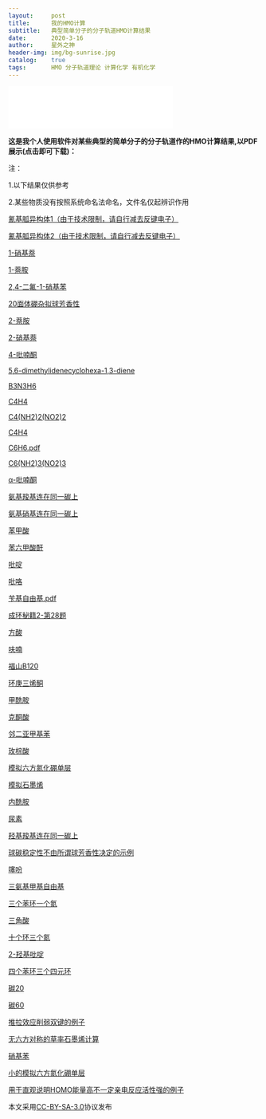 ```yaml
---
layout:     post
title:      我的HMO计算
subtitle:   典型简单分子的分子轨道HMO计算结果
date:       2020-3-16
author:     星外之神
header-img: img/bg-sunrise.jpg
catalog:    true
tags:       HMO 分子轨道理论 计算化学 有机化学
---
```


<iframe frameborder="no" border="0" marginwidth="0" marginheight="0" width="330" height="86" src="//music.163.com/outchain/player?type=2&id=1317420146&auto=1&height=66"></iframe>

**这是我个人使用软件对某些典型的简单分子的分子轨道作的HMO计算结果,以PDF展示(点击即可下载)：**

注：

1.以下结果仅供参考

2.某些物质没有按照系统命名法命名，文件名仅起辨识作用

[氰基胍异构体1（由于技术限制，请自行减去反键电子）](https://raw.githubusercontent.com/wszqkzqk/HMOcalculations/master/HMOTheory/pdf/模拟氰基胍异构体1.pdf)

[氰基胍异构体2（由于技术限制，请自行减去反键电子）](https://raw.githubusercontent.com/wszqkzqk/HMOcalculations/master/HMOTheory/pdf/模拟氰基胍异构体2.pdf)

[1-硝基萘](https://raw.githubusercontent.com/wszqkzqk/HMOcalculations/master/HMOTheory/pdf/1-%E7%A1%9D%E5%9F%BA%E8%90%98.pdf)

[1-萘胺](https://raw.githubusercontent.com/wszqkzqk/HMOcalculations/master/HMOTheory/pdf/1-萘胺.pdf.pdf)

[2,4-二氟-1-硝基苯](https://raw.githubusercontent.com/wszqkzqk/HMOcalculations/master/HMOTheory/pdf/2,4-二氟~1-硝基苯.pdf)

[20面体硼杂拟球芳香性](https://raw.githubusercontent.com/wszqkzqk/HMOcalculations/master/HMOTheory/pdf/20面体硼杂假球芳香性.pdf)

[2-萘胺](https://raw.githubusercontent.com/wszqkzqk/HMOcalculations/master/HMOTheory/pdf/2-萘胺.pdf.pdf)

[2-硝基萘](https://raw.githubusercontent.com/wszqkzqk/HMOcalculations/master/HMOTheory/pdf/2-硝基萘.pdf)

[4-吡喃酮](https://raw.githubusercontent.com/wszqkzqk/HMOcalculations/master/HMOTheory/pdf/4-吡喃酮.pdf)

[5,6-dimethylidenecyclohexa-1,3-diene](https://raw.githubusercontent.com/wszqkzqk/HMOcalculations/master/HMOTheory/pdf/5,6-dimethylidenecyclohexa-1,3-diene.pdf)

[B3N3H6](https://raw.githubusercontent.com/wszqkzqk/HMOcalculations/master/HMOTheory/pdf/B3N3H6.pdf)

[C4H4](https://raw.githubusercontent.com/wszqkzqk/HMOcalculations/master/HMOTheory/pdf/C4H4.pdf)

[C4(NH2)2(NO2)2]('https://raw.githubusercontent.com/wszqkzqk/HMOcalculations/master/HMOTheory/pdf/C4(NH2)2(NO2)2.pdf')

[C4H4](https://raw.githubusercontent.com/wszqkzqk/HMOcalculations/master/HMOTheory/pdf/C4H4.pdf)

[C6H6.pdf](https://raw.githubusercontent.com/wszqkzqk/HMOcalculations/master/HMOTheory/pdf/C6H6.pdf)

[C6(NH2)3(NO2)3]('https://raw.githubusercontent.com/wszqkzqk/HMOcalculations/master/HMOTheory/pdf/C6(NH2)3(NO2)3.pdf')

[α-吡喃酮](https://raw.githubusercontent.com/wszqkzqk/HMOcalculations/master/HMOTheory/pdf/α-吡喃酮.pdf)

[氨基羧基连在同一碳上](https://raw.githubusercontent.com/wszqkzqk/HMOcalculations/master/HMOTheory/pdf/氨基羧基连在同一碳上.pdf)

[氨基硝基连在同一碳上](https://raw.githubusercontent.com/wszqkzqk/HMOcalculations/master/HMOTheory/pdf/氨基硝基连在同一碳上.pdf)

[苯甲酸](https://raw.githubusercontent.com/wszqkzqk/HMOcalculations/master/HMOTheory/pdf/苯甲酸.pdf)

[苯六甲酸酐](https://raw.githubusercontent.com/wszqkzqk/HMOcalculations/master/HMOTheory/pdf/苯六甲酸酐.pdf)

[吡啶](https://raw.githubusercontent.com/wszqkzqk/HMOcalculations/master/HMOTheory/pdf/吡啶.pdf)

[吡咯](https://raw.githubusercontent.com/wszqkzqk/HMOcalculations/master/HMOTheory/pdf/吡咯.pdf)

[苄基自由基.pdf](https://raw.githubusercontent.com/wszqkzqk/HMOcalculations/master/HMOTheory/pdf/苄基自由基.pdf)

[成环秘籍2-第28题](https://raw.githubusercontent.com/wszqkzqk/HMOcalculations/master/HMOTheory/pdf/成环秘籍2-第28题.pdf)

[方酸](https://raw.githubusercontent.com/wszqkzqk/HMOcalculations/master/HMOTheory/pdf/方酸.pdf)

[呋喃](https://raw.githubusercontent.com/wszqkzqk/HMOcalculations/master/HMOTheory/pdf/呋喃.pdf)

[福山B120](https://raw.githubusercontent.com/wszqkzqk/HMOcalculations/master/HMOTheory/pdf/福山B120.pdf)

[环庚三烯酮](https://raw.githubusercontent.com/wszqkzqk/HMOcalculations/master/HMOTheory/pdf/环庚三烯酮.pdf)

[甲酰胺](https://raw.githubusercontent.com/wszqkzqk/HMOcalculations/master/HMOTheory/pdf/甲酰胺.pdf)

[克酮酸](https://raw.githubusercontent.com/wszqkzqk/HMOcalculations/master/HMOTheory/pdf/克酮酸.pdf)

[邻二亚甲基苯](https://raw.githubusercontent.com/wszqkzqk/HMOcalculations/master/HMOTheory/pdf/邻二亚甲基苯.pdf)

[玫棕酸](https://raw.githubusercontent.com/wszqkzqk/HMOcalculations/master/HMOTheory/pdf/玫棕酸.pdf)

[模拟六方氮化硼单层](https://raw.githubusercontent.com/wszqkzqk/HMOcalculations/master/HMOTheory/pdf/模拟六方氮化硼单层.pdf)

[模拟石墨烯](https://raw.githubusercontent.com/wszqkzqk/HMOcalculations/master/HMOTheory/pdf/模拟石墨烯.pdf)

[内酰胺](https://raw.githubusercontent.com/wszqkzqk/HMOcalculations/master/HMOTheory/pdf/内酰胺.pdf)

[尿素](https://raw.githubusercontent.com/wszqkzqk/HMOcalculations/master/HMOTheory/pdf/尿素.pdf)

[羟基羧基连在同一碳上](https://raw.githubusercontent.com/wszqkzqk/HMOcalculations/master/HMOTheory/pdf/羟基羧基连在同一碳上.pdf)

[球碳稳定性不由所谓球芳香性决定的示例](https://raw.githubusercontent.com/wszqkzqk/HMOcalculations/master/HMOTheory/pdf/球碳稳定性不由所谓球芳香性决定的示例.pdf)

[噻吩](https://raw.githubusercontent.com/wszqkzqk/HMOcalculations/master/HMOTheory/pdf/噻吩.pdf)

[三氨基甲基自由基](https://raw.githubusercontent.com/wszqkzqk/HMOcalculations/master/HMOTheory/pdf/三氨基甲基自由基.pdf)

[三个苯环一个氮](https://raw.githubusercontent.com/wszqkzqk/HMOcalculations/master/HMOTheory/pdf/三个苯环一个氮.pdf)

[三角酸](https://raw.githubusercontent.com/wszqkzqk/HMOcalculations/master/HMOTheory/pdf/三角酸.pdf)

[十个环三个氮](https://raw.githubusercontent.com/wszqkzqk/HMOcalculations/master/HMOTheory/pdf/十个环三个氮.pdf)

[2-羟基吡啶](https://raw.githubusercontent.com/wszqkzqk/HMOcalculations/master/HMOTheory/pdf/2-羟基吡啶.pdf)

[四个苯环三个四元环](https://raw.githubusercontent.com/wszqkzqk/HMOcalculations/master/HMOTheory/pdf/四个苯环三个四元环.pdf)

[碳20](https://raw.githubusercontent.com/wszqkzqk/HMOcalculations/master/HMOTheory/pdf/碳20.pdf)

[碳60](https://raw.githubusercontent.com/wszqkzqk/HMOcalculations/master/HMOTheory/pdf/碳60.pdf)

[推拉效应削弱双键的例子](https://raw.githubusercontent.com/wszqkzqk/HMOcalculations/master/HMOTheory/pdf/推拉效应削弱双键的例子.pdf)

[无六方对称的草率石墨烯计算](https://raw.githubusercontent.com/wszqkzqk/HMOcalculations/master/HMOTheory/pdf/无六方对称的草率石墨烯计算.pdf)

[硝基苯](https://raw.githubusercontent.com/wszqkzqk/HMOcalculations/master/HMOTheory/pdf/硝基苯.pdf)

[小的模拟六方氮化硼单层](https://raw.githubusercontent.com/wszqkzqk/HMOcalculations/master/HMOTheory/pdf/小的模拟六方氮化硼单层.pdf)

[用于直观说明HOMO能量高不一定亲电反应活性强的例子](https://raw.githubusercontent.com/wszqkzqk/HMOcalculations/master/HMOTheory/pdf/用于直观说明HOMO能量高不一定亲电反应活性强的例子.pdf)

本文采用[CC-BY-SA-3.0](https://creativecommons.org/licenses/by-sa/3.0/)协议发布
